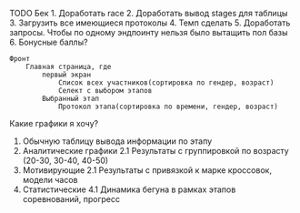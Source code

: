 TODO
    Бек
        1. Доработать race 
        2. Доработать вывод stages для таблицы
        3. Загрузить все имеющиеся протоколы
        4. Темп сделать
        5. Доработать запросы. Чтобы по одному эндпоинту нельзя было вытащить пол базы
        6. Бонусные баллы?


    Фронт
        Главная страница, где 
            первый экран
                Список всех участников(сортировка по гендер, возраст)
                Селект с выбором этапов
            Выбранный этап
                Протокол этапа(сортировка по времени, гендер, возраст)



Какие графики я хочу?
1. Обычную таблицу вывода информации по этапу
2. Аналитические графики
    2.1 Результаты с группировкой по возрасту (20-30, 30-40, 40-50)
3. Мотивирующие 
    2.1 Результаты с привязкой к марке кроссовок, модели часов
4. Статистические
    4.1 Динамика бегуна в рамках этапов соревнований, прогресс